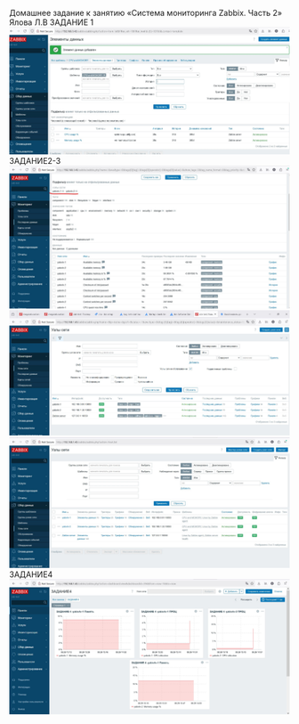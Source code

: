 Домашнее задание к занятию «Система мониторинга Zabbix. Часть 2»
Ялова Л.В
ЗАДАНИЕ 1
![alt text](https://github.com/lyalov/zabbix_2/blob/main/%D0%97%D0%B0%D0%B4%D0%B0%D0%BD%D0%B8%D0%B51.jpg)
ЗАДАНИЕ2-3
![alt text](https://github.com/lyalov/zabbix_2/blob/main/%D0%97%D0%B0%D0%B4%D0%B0%D0%BD%D0%B8%D0%B52.jpg)
![alt text](https://github.com/lyalov/zabbix_2/blob/main/%D0%97%D0%B0%D0%B4%D0%B0%D0%BD%D0%B8%D0%B53-1.jpg)
![alt text](https://github.com/lyalov/zabbix_2/blob/main/%D0%97%D0%B0%D0%B4%D0%B0%D0%BD%D0%B8%D0%B53-2.jpg)
ЗАДАНИЕ4
![alt text](https://github.com/lyalov/zabbix_2/blob/main/%D0%97%D0%B0%D0%B4%D0%B0%D0%BD%D0%B8%D0%B54.jpg)

